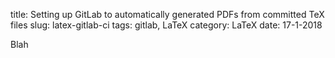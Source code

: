 title: Setting up GitLab to automatically generated PDFs from committed TeX files
slug: latex-gitlab-ci
tags: gitlab, LaTeX
category: LaTeX
date: 17-1-2018

Blah
